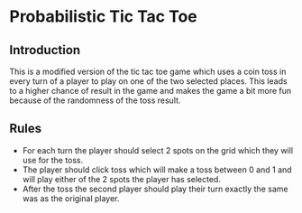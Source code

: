 Probabilistic Tic Tac Toe
==========================

Introduction
-------------

This is a modified version of the tic tac toe game which uses a coin toss in every turn of a player to play on one of the two selected places. 
This leads to a higher chance of result in the game and makes the game a bit more fun because of the randomness of the toss result. 

Rules
-----

 * For each turn the player should select 2 spots on the grid which they will use for the toss. 
 * The player should click toss which will make a toss between 0 and 1 and will play either of the 2 spots the player has selected. 
 * After the toss the second player should play their turn exactly the same was as the original player. 

